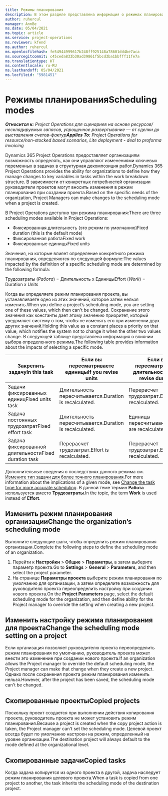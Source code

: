 ```yaml
---
title: Режимы планирования
description: В этом разделе представлена информация о режимах планирования.
author: ruhercul
manager: AnnBe
ms.date: 05/04/2021
ms.topic: article
ms.service: project-operations
ms.reviewer: kfend
ms.author: ruhercul
ms.openlocfilehash: fe54944999617b248ff925148a78601dd4be7aca
ms.sourcegitcommit: c45ceda833b30ad39861f5bcd3ba1bbfff11fe7a
ms.translationtype: HT
ms.contentlocale: ru-RU
ms.lasthandoff: 05/04/2021
ms.locfileid: "5981451"
---
```

# <a name="scheduling-modes"></a><span data-ttu-id="80518-103">Режимы планирования</span><span class="sxs-lookup"><span data-stu-id="80518-103">Scheduling modes</span></span>

<span data-ttu-id="80518-104">_**Относится к:** Project Operations для сценариев на основе ресурсов/нескладируемых запасов, упрощенное развертывание — от сделки до выставления счетов-фактур_</span><span class="sxs-lookup"><span data-stu-id="80518-104">_**Applies To:** Project Operations for resource/non-stocked based scenarios, Lite deployment - deal to proforma invoicing_</span></span>


<span data-ttu-id="80518-105">Dynamics 365 Project Operations предоставляет организациям возможность определять, как они управляют изменениями ключевых переменных в задачах в структурная декомпозиция работ.</span><span class="sxs-lookup"><span data-stu-id="80518-105">Dynamics 365 Project Operations provides the ability for organizations to define how they manage changes to key variables in tasks within the work breakdown structure.</span></span> <span data-ttu-id="80518-106">В зависимости от конкретных потребностей организации руководители проектов могут вносить изменения в режим планирования при создании проекта.</span><span class="sxs-lookup"><span data-stu-id="80518-106">Based on the specific needs of the organization, Project Managers can make changes to the scheduling mode when a project is created.</span></span>

<span data-ttu-id="80518-107">В Project Operations доступно три режима планирования:</span><span class="sxs-lookup"><span data-stu-id="80518-107">There are three scheduling modes available in Project Operations:</span></span>

  - <span data-ttu-id="80518-108">Фиксированная длительность (это режим по умолчанию)</span><span class="sxs-lookup"><span data-stu-id="80518-108">Fixed duration (this is the default mode)</span></span>
  - <span data-ttu-id="80518-109">Фиксированная работа</span><span class="sxs-lookup"><span data-stu-id="80518-109">Fixed work</span></span>
  - <span data-ttu-id="80518-110">Фиксированные единицы</span><span class="sxs-lookup"><span data-stu-id="80518-110">Fixed units</span></span>

<span data-ttu-id="80518-111">Значения, на которые влияет определение конкретного режима планирования, определяются по следующей формуле:</span><span class="sxs-lookup"><span data-stu-id="80518-111">The values impacted by the definition of a specific scheduling mode are determined by the following formula:</span></span>

  <span data-ttu-id="80518-112">Трудозатраты (*Работа*) = Длительность x Единицы</span><span class="sxs-lookup"><span data-stu-id="80518-112">Effort (*Work*) = Duration x Units</span></span>

<span data-ttu-id="80518-113">Когда вы определяете режим планирования проекта, вы устанавливаете одно из этих значений, которое затем нельзя изменить.</span><span class="sxs-lookup"><span data-stu-id="80518-113">When you define a project’s scheduling mode, you are setting one of these values, which then can't be changed.</span></span> <span data-ttu-id="80518-114">Сохранение этого значения как константы дает этому значению приоритет, который уведомляет систему о том, чтобы не изменять его при изменении двух других значений.</span><span class="sxs-lookup"><span data-stu-id="80518-114">Holding this value as a constant places a priority on that value, which notifies the system not to change it when the other two values change.</span></span> <span data-ttu-id="80518-115">В следующей таблице представлена информация о влиянии выбора определенного режима.</span><span class="sxs-lookup"><span data-stu-id="80518-115">The following table provides information about the impacts of selecting a specific mode.</span></span>

| <span data-ttu-id="80518-116">**Закрепить задачу**</span><span class="sxs-lookup"><span data-stu-id="80518-116">**In this task**</span></span>             | <span data-ttu-id="80518-117">**Если вы пересматриваете единицы**</span><span class="sxs-lookup"><span data-stu-id="80518-117">**If you revise units**</span></span>   | <span data-ttu-id="80518-118">**Если вы пересматриваете длительность**</span><span class="sxs-lookup"><span data-stu-id="80518-118">**If you revise duration**</span></span> | <span data-ttu-id="80518-119">**Если вы пересматриваете трудозатраты**</span><span class="sxs-lookup"><span data-stu-id="80518-119">**If you revise effort**</span></span>  |
|----------------------|---------------------------|----------------------------|---------------------------|
| <span data-ttu-id="80518-120">Задачи фиксированных единиц</span><span class="sxs-lookup"><span data-stu-id="80518-120">Fixed units task</span></span>     | <span data-ttu-id="80518-121">Длительность пересчитывается.</span><span class="sxs-lookup"><span data-stu-id="80518-121">Duration is recalculated.</span></span> | <span data-ttu-id="80518-122">Перерасчет трудозатрат.</span><span class="sxs-lookup"><span data-stu-id="80518-122">Effort is recalculated.</span></span>    | <span data-ttu-id="80518-123">Длительность пересчитывается.</span><span class="sxs-lookup"><span data-stu-id="80518-123">Duration is recalculated.</span></span> |
| <span data-ttu-id="80518-124">Задача постоянных трудозатрат</span><span class="sxs-lookup"><span data-stu-id="80518-124">Fixed effort task</span></span>    | <span data-ttu-id="80518-125">Длительность пересчитывается.</span><span class="sxs-lookup"><span data-stu-id="80518-125">Duration is recalculated.</span></span> | <span data-ttu-id="80518-126">Единицы пересчитываются.</span><span class="sxs-lookup"><span data-stu-id="80518-126">Units are recalculated.</span></span>    | <span data-ttu-id="80518-127">Длительность пересчитывается.</span><span class="sxs-lookup"><span data-stu-id="80518-127">Duration is recalculated.</span></span> |
| <span data-ttu-id="80518-128">Задача фиксированной длительности</span><span class="sxs-lookup"><span data-stu-id="80518-128">Fixed duration task</span></span>  | <span data-ttu-id="80518-129">Перерасчет трудозатрат.</span><span class="sxs-lookup"><span data-stu-id="80518-129">Effort is recalculated.</span></span>   | <span data-ttu-id="80518-130">Перерасчет трудозатрат.</span><span class="sxs-lookup"><span data-stu-id="80518-130">Effort is recalculated.</span></span>    | <span data-ttu-id="80518-131">Единицы пересчитываются.</span><span class="sxs-lookup"><span data-stu-id="80518-131">Units are recalculated.</span></span>   |

<span data-ttu-id="80518-132">Дополнительные сведения о последствиях данного режима см. [Измените тип задачи для более точного планирования](https://support.microsoft.com/en-us/office/change-the-task-type-for-more-accurate-scheduling-b0b969ad-45bc-4e9e-8967-435587548a72).</span><span class="sxs-lookup"><span data-stu-id="80518-132">For more information about the implications of a given mode, see [Change the task type for more accurate scheduling](https://support.microsoft.com/en-us/office/change-the-task-type-for-more-accurate-scheduling-b0b969ad-45bc-4e9e-8967-435587548a72).</span></span> <span data-ttu-id="80518-133">В данной теме термин **Работа** используется вместо **Трудозатраты**.</span><span class="sxs-lookup"><span data-stu-id="80518-133">In the topic, the term **Work** is used instead of **Effort**.</span></span>

## <a name="change-the-organizations-scheduling-mode"></a><span data-ttu-id="80518-134">Изменить режим планирования организации</span><span class="sxs-lookup"><span data-stu-id="80518-134">Change the organization’s scheduling mode</span></span>

<span data-ttu-id="80518-135">Выполните следующие шаги, чтобы определить режим планирования организации.</span><span class="sxs-lookup"><span data-stu-id="80518-135">Complete the following steps to define the scheduling mode of an organization.</span></span>

1. <span data-ttu-id="80518-136">Перейти к **Настройки** \> **Общие** \> **Параметры**, а затем выберите параметр проекта.</span><span class="sxs-lookup"><span data-stu-id="80518-136">Go to **Settings** \> **General** \> **Parameters**, and then select the project parameter.</span></span> 
2. <span data-ttu-id="80518-137">На странице **Параметры проекта** выберите режим планирования по умолчанию для организации, а затем определите возможность для руководителя проекта переопределить настройку при создании нового проекта.</span><span class="sxs-lookup"><span data-stu-id="80518-137">On the **Project Parameters** page, select the default scheduling mode for the organization, and then define ability for the Project manager to override the setting when creating a new project.</span></span>

## <a name="change-the-scheduling-mode-setting-on-a-project"></a><span data-ttu-id="80518-138">Изменить настройку режима планирования для проекта</span><span class="sxs-lookup"><span data-stu-id="80518-138">Change the scheduling mode setting on a project</span></span>

<span data-ttu-id="80518-139">Если организация позволяет руководителю проекта переопределить режим планирования по умолчанию, руководитель проекта может внести это изменение при создании нового проекта.</span><span class="sxs-lookup"><span data-stu-id="80518-139">If an organization allows the Project manager to override the default scheduling mode, the Project manager can make that change when they create a new project.</span></span> <span data-ttu-id="80518-140">Однако после сохранения проекта режим планирования изменить нельзя.</span><span class="sxs-lookup"><span data-stu-id="80518-140">However, after the project has been saved, the scheduling mode can't be changed.</span></span>

## <a name="copied-projects"></a><span data-ttu-id="80518-141">Скопированные проекты</span><span class="sxs-lookup"><span data-stu-id="80518-141">Copied projects</span></span>

<span data-ttu-id="80518-142">Поскольку проект создается при выполнении действия копирования проекта, руководитель проекта не может установить режим планирования.</span><span class="sxs-lookup"><span data-stu-id="80518-142">Because a project is created when the copy project action is taken, the Project manager can't set the scheduling mode.</span></span> <span data-ttu-id="80518-143">Целевой проект всегда будет по умолчанию настроен на режим, определенный на уровне организации.</span><span class="sxs-lookup"><span data-stu-id="80518-143">The destination project will always default to the mode defined at the organizational level.</span></span>

## <a name="copied-tasks"></a><span data-ttu-id="80518-144">Скопированные задачи</span><span class="sxs-lookup"><span data-stu-id="80518-144">Copied tasks</span></span>

<span data-ttu-id="80518-145">Когда задача копируется из одного проекта в другой, задача наследует режим планирования целевого проекта.</span><span class="sxs-lookup"><span data-stu-id="80518-145">When a task is copied from one project to another, the task inherits the scheduling mode of the destination project.</span></span>
